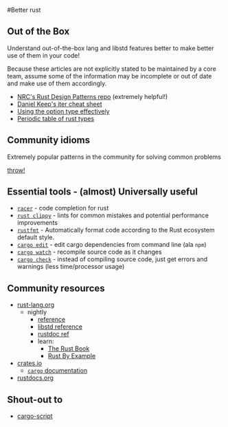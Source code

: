 #Better rust

## Out of the Box

Understand out-of-the-box lang and libstd features better to make better use of them in your code!

Because these articles are not explicitly stated to be maintained by a core team, assume some of the information may be incomplete or out of date and make use of them accordingly.

* [NRC's Rust Design Patterns repo](https://github.com/nrc/patterns) (extremely helpful!)
* [Daniel Keep's iter cheat sheet](https://danielkeep.github.io/itercheat_baked.html)
* [Using the option type effectively](blog.8thlight.com/uku-taht/2015/04/29/using-the-option-type-effectively.html)
* [Periodic table of rust types](http://cosmic.mearie.org/2014/01/periodic-table-of-rust-types/)

## Community idioms

Extremely popular patterns in the community for solving common problems

[throw!](https://github.com/daboross/rust-throw)

## Essential tools - (almost) Universally useful

* [```racer```](https://github.com/phildawes/racer) - code completion for rust
* [```rust clippy```](https://github.com/Manishearth/rust-clippy) - lints for common mistakes and potential performance improvements
* [```rustfmt```](https://github.com/rust-lang-nursery/rustfmt) - Automatically format code according to the Rust ecosystem default style.
* [```cargo edit```](https://github.com/killercup/cargo-edit) - edit cargo dependencies from command line (ala ```npm```)
* [```cargo watch```](https://github.com/passcod/cargo-watch) - recompile source code as it changes
* [```cargo check```](https://github.com/rsolomo/cargo-check) - instead of compiling source code, just get errors and warnings (less time/processor usage)

## Community resources

* [rust-lang.org](https://rust-lang.org)
  * nightly
    * [reference](https://doc.rust-lang.org/nightly/reference.html)
    * [libstd reference](https://doc.rust-lang.org/nightly/std/index.html)
    * [rustdoc ref](https://doc.rust-lang.org/nightly/book/documentation.html)
    * learn:
      * [The Rust Book](https://doc.rust-lang.org/nightly/book/) 
      * [Rust By Example](http://rustbyexample.com/)
* [crates.io](https://crates.io)
  * [```cargo``` documentation](http://doc.crates.io/)
* [rustdocs.org](https://rustdocs.org)


## Shout-out to

* [cargo-script](https://github.com/DanielKeep/cargo-script)
